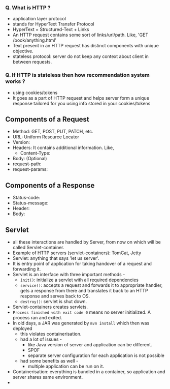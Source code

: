 ### Q. What is HTTP ?
- application layer protocol
- stands for HyperText Transfer Protocol
- HyperText = Structured-Text + Links
- An HTTP request contains some sort of links/url/path. Like, 'GET /book/anything.html'
- Text present in an HTTP request has distinct components with unique objective.
- stateless protocol: server do not keep any context about client in between requests.

### Q. If HTTP is stateless then how recommendation system works ?
- using cookies/tokens
- It goes as a part of HTTP request and helps server form a unique response tailored for you using info stored in your cookies/tokens

## Components of a Request
- Method: GET, POST, PUT, PATCH, etc.
- URL: Uniform Resource Locator
- Version: 
- Headers: It contains additional information. Like,
  - Content-Type: 
- Body: (Optional)
- request-path:
- request-params:

## Components of a Response
- Status-code:
- Status-message:
- Header:
- Body:

## Servlet
- all these interactions are handled by Server, from now on which will be called Servlet-container.
- Example of HTTP servers (servlet-containers): TomCat, Jetty
- Servlet: anything that says 'let us server'.
- It is entry point of application for taking handover of a request and forwarding it.
- Servlet is an interface with three important methods -
  - `init()`: initialize a servlet with all required dependencies
  - `service()`: accepts a request and forwards it to appropriate handler, gets a response from there and translates it back to an HTTP response and serves back to OS.
  - `destroy()`: servlet is shut down.
- Servlet-containers creates servlets.
- `Process finished with exit code 0` means no server initialized. A process ran and exited.
- In old days, a JAR was generated by `mvn install` which then was deployed
  - this violates containerisation.
  - had a lot of issues -
    - like Java version of server and application can be different.
    - SPOF
    - separate server configuration for each application is not possible  
  - had some benefits as well -
    - multiple application can be run on it.
- Containerisation: everything is bundled in a container, so application and server shares same environment.
- 